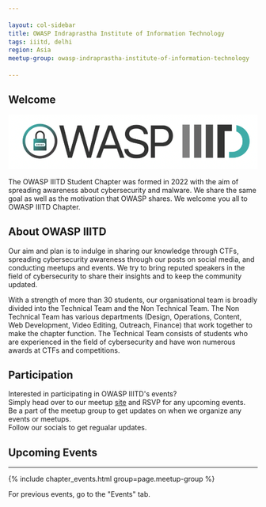 ```yaml
---

layout: col-sidebar
title: OWASP Indraprastha Institute of Information Technology
tags: iiitd, delhi
region: Asia
meetup-group: owasp-indraprastha-institute-of-information-technology

---
```


<div style='color:red;'>


</div>

## Welcome

<img src="assets/images/OWASP_logo.png">

The OWASP IIITD Student Chapter was formed in 2022 with the aim of spreading awareness about cybersecurity and malware. We share the same goal as well as the motivation that OWASP shares. We welcome you all to OWASP IIITD Chapter.

## About OWASP IIITD
Our aim and plan is to indulge in sharing our knowledge through CTFs, spreading cybersecurity awareness through our posts on social media, and conducting meetups and events. We try to bring reputed speakers in the field of cybersecurity to share their insights and to keep the community updated.

With a strength of more than 30 students, our organisational team is broadly divided into the Technical Team and the Non Technical Team. The Non Technical Team has various departments (Design, Operations, Content, Web Development, Video Editing, Outreach, Finance) that work together to make the chapter function. The Technical Team consists of students who are experienced in the field of cybersecurity and have won numerous awards at CTFs and competitions.


## Participation
Interested in participating in OWASP IIITD's events?<br />
Simply head over to our meetup [site](https://www.meetup.com/owasp-indraprastha-institute-of-information-technology/) and RSVP for any upcoming events.<br />
Be a part of the meetup group to get updates on when we organize any events or meetups.<br />
Follow our socials to get regualar updates.

 
## Upcoming Events <!-- You should keep this section as it will populate your meetup events -->
---------------------
{% include chapter_events.html group=page.meetup-group %}

For previous events, go to the "Events" tab.



